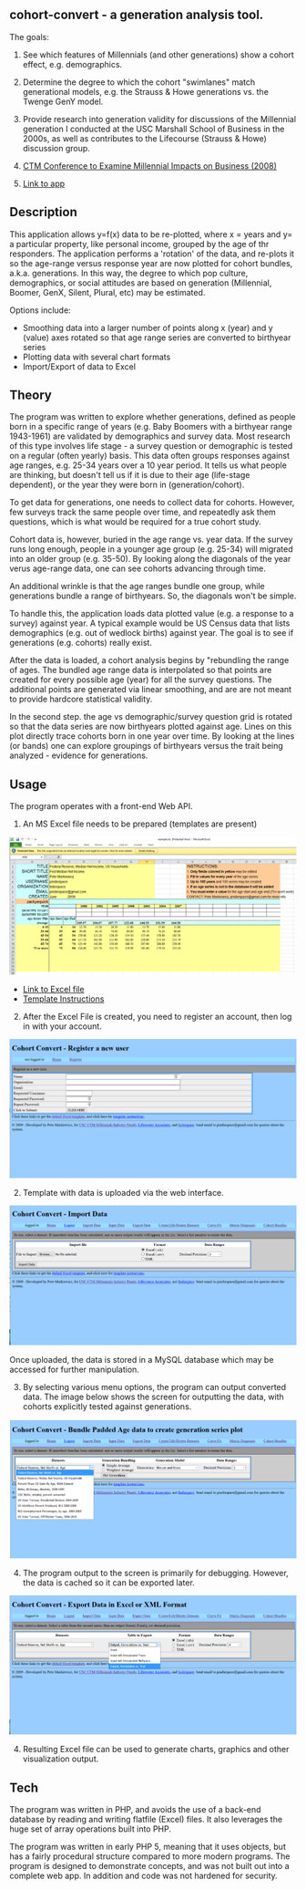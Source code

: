 ## cohort-convert - a generation analysis tool.

The goals:

1. See which features of Millennials (and other generations) show a cohort effect, e.g. demographics.

2. Determine the degree to which the cohort "swimlanes" match generational models, e.g. the Strauss & Howe generations vs. the Twenge GenY model.

3. Provide research into generation validity for discussions of the Millennial generation I conducted at the USC Marshall School of Business in the 2000s, as well as contributes to the Lifecourse (Strauss & Howe) discussion group. 

4. [CTM Conference to Examine Millennial Impacts on Business (2008)](https://www.marshall.usc.edu/news/releases/2008/ctm-conference-examine-millennial-impacts-business)

5. [Link to app](http://plyojump.com/cohort_convert/)

## Description

This application allows y=f(x) data to be re-plotted, where x = years and y= a particular property, like personal income, grouped by the age of thr responders. The application performs a 'rotation' of the data, and re-plots it so the age-range versus response year are now plotted for cohort bundles, a.k.a. generations. In this way, the degree to which pop culture, demographics, or social attitudes are based on generation (Millennial, Boomer, GenX, Silent, Plural, etc) may be estimated. 

Options include:

 * Smoothing data into a larger number of points along x (year) and y (value) axes rotated so that age range series are converted to birthyear series
 * Plotting data with several chart formats
 * Import/Export of data to Excel

## Theory

The program was written to explore whether generations, defined as people born in a specific range of years (e.g. Baby Boomers with a birthyear range 1943-1961) are validated by demographics and survey data. Most research of this type involves life stage - a survey question or demographic is tested on a regular (often yearly) basis. This data often groups responses against age ranges, e.g. 25-34 years over a 10 year period. It tells us what people are thinking, but doesn't tell us if it is due to their age (life-stage dependent), or the year they were born in (generation/cohort).

To get data for generations, one needs to collect data for cohorts. However, few surveys track the same people over time, and repeatedly ask them questions, which is what would be required for a true cohort study. 

Cohort data is, however, buried in the age range vs. year data. If the survey runs long enough, people in a younger age group (e.g. 25-34) will migrated into an older group (e.g. 35-50). By looking along the diagonals of the year verus age-range data, one can see cohorts advancing through time.

An additional wrinkle is that the age ranges bundle one group, while generations bundle a range of birthyears. So, the diagonals won't be simple.

To handle this, the application loads data plotted value (e.g. a response to a survey) against year. A typical example would be US Census data that lists demographics (e.g. out of wedlock births) against year. The goal is to see if generations (e.g. cohorts) really exist. 

 After the data is loaded, a cohort analysis begins by "rebundling the range of ages. The bundled age range data is interpolated so that points are created for every possible age (year) for all the survey questions. The additional points are generated via linear smoothing, and are are not meant to provide hardcore statistical validity.

 In the second step. the age vs demographic/survey question grid is rotated so that the data series are now birthyears plotted against age. Lines on this plot directly trace cohorts born in one year over time. By looking at the lines (or bands) one can explore groupings of birthyears versus the trait being analyzed - evidence for generations. 

## Usage

The program operates with a front-end Web API.

1. An MS Excel file needs to be prepared (templates are present)

![Cohort Convert Excel File](assets/cohort_convert_excel.png)

- [Link to Excel file](http://plyojump.com/cohort_convert/templates/example.xls)
- [Template Instructions](http://plyojump.com/cohort_convert/instructions.php)

2. After the Excel File is created, you need to register an account, then log in with your account.

![Cohort Convert Registration Screen](assets/cohort_convert_03.png)

2. Template with data is uploaded via the web interface. 

![Cohort Convert Upload Screen](assets/cohort_convert_02.png)

Once uploaded, the data is stored in a MySQL database which may be accessed for further manipulation.

3. By selecting various menu options, the program can output converted data. The image below shows the screen for outputting the data, with cohorts explicitly tested against generations.

![Cohort Convert Generation Output Screen](assets/cohort_convert_01.png)

4. The program output to the screen is primarily for debugging. However, the data is cached so it can be exported later.

![Cohort Converte Export Screen](assets/cohort_convert_05.png)

4. Resulting Excel file can be used to generate charts, graphics and other visualization output.

## Tech

The program was written in PHP, and avoids the use of a back-end database by reading and writing flatfile (Excel) files. It also leverages the huge set of array operations built into PHP.

The program was written in early PHP 5, meaning that it uses objects, but has a fairly procedural structure compared to more modern programs. The program is designed to demonstrate concepts, and was not built out into a complete web app. In addition and code was not hardened for security. 

